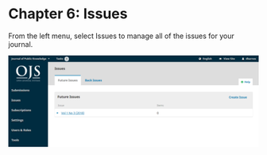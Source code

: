 # Chapter 6: Issues

From the left menu, select Issues to manage all of the issues for your journal.

![](./assets/learning-ojs3.1-jm-issues.PNG)

